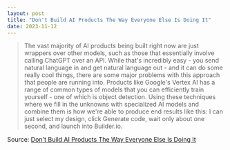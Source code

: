 ```yaml
---
layout: post
title: "Don't Build AI Products The Way Everyone Else Is Doing It"
date: 2023-11-12
---
```


> The vast majority of AI products being built right now are just wrappers
over other models, such as those that essentially involve calling ChatGPT
over an API. While that's incredibly easy - you send natural language in
and get natural language out - and it can do some really cool things, there
are some major problems with this approach that people are running into.
Products like Google's Vertex AI has a range of common types of models that
you can efficiently train yourself - one of which is object detection.
Using these techniques where we fill in the unknowns with specialized AI
models and combine them is how we're able to produce end results like this:
I can just select my design, click Generate code, wait only about one
second, and launch into Builder.io.

Source: [Don't Build AI Products The Way Everyone Else Is Doing It](
https://www.builder.io/blog/build-ai)

